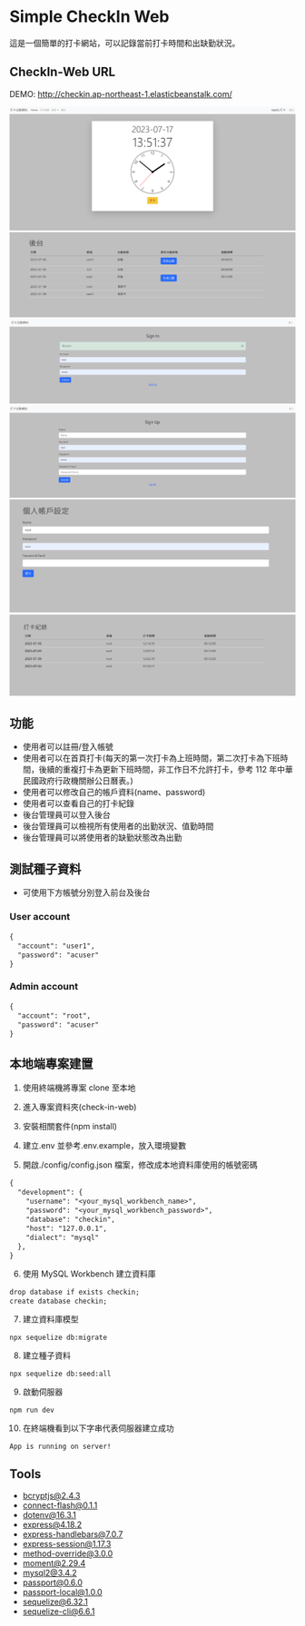 # Simple CheckIn Web

這是一個簡單的打卡網站，可以記錄當前打卡時間和出缺勤狀況。

## CheckIn-Web URL

DEMO: http://checkin.ap-northeast-1.elasticbeanstalk.com/

![image](./image/首頁.png)
![image](./image/後臺.png)
![image](./image/登入.png)
![image](./image/註冊.png)
![image](./image/修改帳戶資料.png)
![image](./image/紀錄.png)

## 功能

- 使用者可以註冊/登入帳號
- 使用者可以在首頁打卡(每天的第一次打卡為上班時間，第二次打卡為下班時間，後續的重複打卡為更新下班時間，非工作日不允許打卡，參考 112 年中華民國政府行政機關辦公日曆表。)
- 使用者可以修改自己的帳戶資料(name、password)
- 使用者可以查看自己的打卡紀錄
- 後台管理員可以登入後台
- 後台管理員可以檢視所有使用者的出勤狀況、值勤時間
- 後台管理員可以將使用者的缺勤狀態改為出勤

## 測試種子資料

- 可使用下方帳號分別登入前台及後台

### User account

```
{
  "account": "user1",
  "password": "acuser"
}
```

### Admin account

```
{
  "account": "root",
  "password": "acuser"
}
```

## 本地端專案建置

1. 使用終端機將專案 clone 至本地

2. 進入專案資料夾(check-in-web)

3. 安裝相關套件(npm install)

4. 建立.env 並參考.env.example，放入環境變數

5. 開啟./config/config.json 檔案，修改成本地資料庫使用的帳號密碼

```
{
  "development": {
    "username": "<your_mysql_workbench_name>",
    "password": "<your_mysql_workbench_password>",
    "database": "checkin",
    "host": "127.0.0.1",
    "dialect": "mysql"
  },
}
```

6. 使用 MySQL Workbench 建立資料庫

```
drop database if exists checkin;
create database checkin;
```

7. 建立資料庫模型

```
npx sequelize db:migrate
```

8. 建立種子資料

```
npx sequelize db:seed:all
```

9. 啟動伺服器

```
npm run dev
```

10. 在終端機看到以下字串代表伺服器建立成功

```
App is running on server!
```

## Tools

- bcryptjs@2.4.3
- connect-flash@0.1.1
- dotenv@16.3.1
- express@4.18.2
- express-handlebars@7.0.7
- express-session@1.17.3
- method-override@3.0.0
- moment@2.29.4
- mysql2@3.4.2
- passport@0.6.0
- passport-local@1.0.0
- sequelize@6.32.1
- sequelize-cli@6.6.1
